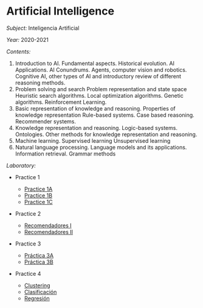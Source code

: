 # Artificial Intelligence

*Subject:* Inteligencia Artificial

*Year:* 2020-2021

*Contents:*

1. Introduction to AI. Fundamental aspects. Historical evolution. AI Applications. AI Conundrums. Agents, computer vision and robotics. Cognitive AI, other types of AI and introductory review of different reasoning methods.
2. Problem solving and search Problem representation and state space Heuristic search algorithms. Local optimization algorithms. Genetic algorithms. Reinforcement Learning.
3. Basic representation of knowledge and reasoning. Properties of knowledge representation Rule-based systems. Case based reasoning. Recommender systems.
4. Knowledge representation and reasoning. Logic-based systems. Ontologies. Other methods for knowledge representation and reasoning.
5. Machine learning. Supervised learning Unsupervised learning
6. Natural language processing. Language models and its applications. Information retrieval. Grammar methods

*Laboratory:*
  - Practice 1
    - [Practice 1A](https://github.com/martinfdezdg/Artificial-Intelligence/blob/main/Laboratorio/Parte%20I/P1/Practica1A.Grupo10.ipynb)
    - [Practice 1B](https://github.com/martinfdezdg/Artificial-Intelligence/blob/main/Laboratorio/Parte%20I/P1/Practica1B.Grupo10.ipynb)
    - [Practice 1C](https://github.com/martinfdezdg/Artificial-Intelligence/blob/main/Laboratorio/Parte%20I/P1/Practica1C.Grupo10.ipynb)
    
  - Practice 2
    - [Recomendadores I](https://github.com/martinfdezdg/Artificial-Intelligence/blob/main/Laboratorio/Parte%20I/P2/Practica%202.%20Recomendadores.%20Partes%201%20y%202.%20.ipynb)
    - [Recomendadores II](https://github.com/martinfdezdg/Artificial-Intelligence/blob/main/Laboratorio/Parte%20I/P2/Practica%202.%20Recomendadores%20colaborativos.%20Parte%203.ipynb)

  - Practice 3
    - [Práctica 3A](https://github.com/martinfdezdg/Artificial-Intelligence/blob/main/Laboratorio/Parte%20II/P1/P1_1.ipynb)
    - [Práctica 3B](https://github.com/martinfdezdg/Artificial-Intelligence/blob/main/Laboratorio/Parte%20II/P1/P1_2.ipynb)
    
  - Practice 4
    - [Clustering](https://github.com/martinfdezdg/Artificial-Intelligence/blob/main/Laboratorio/Parte%20II/P2/P1_clustering.ipynb)
    - [Clasificación](https://github.com/martinfdezdg/Artificial-Intelligence/blob/main/Laboratorio/Parte%20II/P2/P2_clasificacion.ipynb)
    - [Regresión](https://github.com/martinfdezdg/Artificial-Intelligence/blob/main/Laboratorio/Parte%20II/P2/P3_regresion.ipynb)
